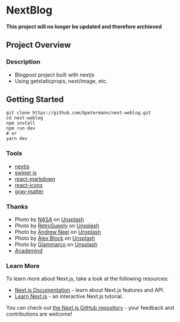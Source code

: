 # NextBlog
**This project will no longer be updated and therefore archieved**

## Project Overview

### Description

- Blogpost project built with nextjs
- Using getstaticprops, next/image, etc.

## Getting Started

```
git clone https://github.com/bpetermann/next-weblog.git
cd next-weblog
npm install
npm run dev
# or
yarn dev
```

### Tools

- [nextjs](https://nextjs.org/)
- [swiper js](https://swiperjs.com/react)
- [react-markdown](https://www.npmjs.com/package/react-markdown)
- [react-icons](https://react-icons.github.io/react-icons/)
- [gray-matter](https://www.npmjs.com/package/gray-matter)

### Thanks

- Photo by <a href="https://unsplash.com/@nasa?utm_source=unsplash&utm_medium=referral&utm_content=creditCopyText">NASA</a> on <a href="https://unsplash.com/s/photos/nasa?utm_source=unsplash&utm_medium=referral&utm_content=creditCopyText">Unsplash</a>
- Photo by <a href="https://unsplash.com/@retrosupply?utm_source=unsplash&utm_medium=referral&utm_content=creditCopyText">RetroSupply</a> on <a href="https://unsplash.com/s/photos/blog?utm_source=unsplash&utm_medium=referral&utm_content=creditCopyText">Unsplash</a>
- Photo by <a href="https://unsplash.com/@andrewtneel?utm_source=unsplash&utm_medium=referral&utm_content=creditCopyText">Andrew Neel</a> on <a href="https://unsplash.com/s/photos/blog?utm_source=unsplash&utm_medium=referral&utm_content=creditCopyText">Unsplash</a>
- Photo by <a href="https://unsplash.com/@alexblock?utm_source=unsplash&utm_medium=referral&utm_content=creditCopyText">Alex Block</a> on <a href="https://unsplash.com/s/photos/philosophy?utm_source=unsplash&utm_medium=referral&utm_content=creditCopyText">Unsplash</a>
- Photo by <a href="https://unsplash.com/@giamboscaro?utm_source=unsplash&utm_medium=referral&utm_content=creditCopyText">Giammarco</a> on <a href="https://unsplash.com/s/photos/philosophy?utm_source=unsplash&utm_medium=referral&utm_content=creditCopyText">Unsplash</a>
- [Academind](https://academind.com/)

### Learn More

To learn more about Next.js, take a look at the following resources:

- [Next.js Documentation](https://nextjs.org/docs) - learn about Next.js features and API.
- [Learn Next.js](https://nextjs.org/learn) - an interactive Next.js tutorial.

You can check out [the Next.js GitHub repository](https://github.com/vercel/next.js/) - your feedback and contributions are welcome!
